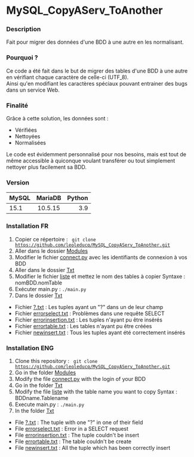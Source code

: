 # MySQL_CopyAServ_ToAnother
### Description
Fait pour migrer des données d'une BDD à une autre en les normalisant.
### Pourquoi ?
Ce code a été fait dans le but de migrer des tables d'une BDD à une autre en vérifiant chaque caractère de celle-ci (UTF_8).<br>
Ainsi qu'en modifiant les caractères spéciaux pouvant entrainer des bugs dans un service Web.
### Finalité
Grâce à cette solution, les données sont : 
* Vérifiées 
* Nettoyées
* Normalisées

Le code est évidemment personnalisé pour nos besoins, mais est tout de même accessible à quiconque voulant transférer ou tout simplement nettoyer plus facilement sa BDD.

### Version
| MySQL        | MariaDB           | Python  |
| ------------- |:-------------:| -----:|
| 15.1      | 10.5.15 | 3.9 |

### Installation FR
1. Copier ce répertoire : <code> git clone https://github.com/leoleducq/MySQL_CopyAServ_ToAnother.git </code>
2. Aller dans le dossier [Modules](./Modules)
3. Modifier le fichier [connect.py](./Modules/connect.py) avec les identifiants de connexion à vos BDD
4. Aller dans le dossier [Txt](./Txt)
5. Modifier le fichier [liste](./Txt/liste) et mettez le nom des tables à copier
    Syntaxe : nomBDD.nomTable
6. Exécuter main.py : <code>./main.py</code>
7. Dans le dossier [Txt](./Txt)
* Fichier [?.txt](./Txt/?.txt) : Les tuples ayant un "?" dans un de leur champ
* Fichier [errorselect.txt](./Txt/errorselect.txt) : Problèmes dans une requête SELECT
* Fichier [errorinsertion.txt](./Txt/errorinsertion.txt) : Les tuples n'ayant pu être insérés
* Fichier [errortable.txt](./Txt/errortable.txt) : Les tables n'ayant pu être créées
* Fichier [newinsert.txt](./Txt/newinsert.txt) : Tous les tuples ayant été correctement insérés

### Installation ENG
1. Clone this repository : <code> git clone https://github.com/leoleducq/MySQL_CopyAServ_ToAnother.git </code>
2. Go in the folder [Modules](./Modules)
3. Modify the file [connect.py](./Modules/connect.py) with the login of your BDD
4. Go in the folder [Txt](./Txt)
5. Modify the file [liste](./Txt/liste) with the table name you want to copy
    Syntax : BDDname.Tablename
6. Execute main.py : <code>./main.py</code>
7. In the folder [Txt](./Txt)
* File [?.txt](./Txt/?.txt) : The tuple with one "?" in one of their field
* File [errorselect.txt](./Txt/errorselect.txt) : Error in a SELECT request
* File [errorinsertion.txt](./Txt/errorinsertion.txt) : The tuple couldn't be insert
* File [errortable.txt](./Txt/errortable.txt) : The table couldn't be create
* File [newinsert.txt](./Txt/newinsert.txt) : All the tuple which has been correctly insert
